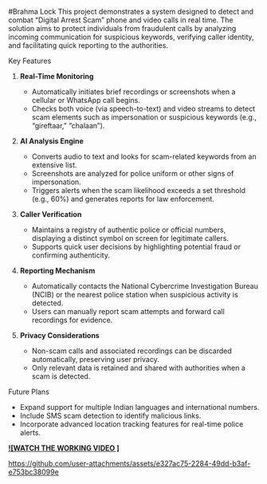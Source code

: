 #Brahma Lock
This project demonstrates a system designed to detect and combat “Digital Arrest Scam” phone and video calls in real time. The solution aims to protect individuals from fraudulent calls by analyzing incoming communication for suspicious keywords, verifying caller identity, and facilitating quick reporting to the authorities.

Key Features  
1. **Real-Time Monitoring**  
   - Automatically initiates brief recordings or screenshots when a cellular or WhatsApp call begins.  
   - Checks both voice (via speech-to-text) and video streams to detect scam elements such as impersonation or suspicious keywords (e.g., “gireftaar,” “chalaan”).  

2. **AI Analysis Engine**  
   - Converts audio to text and looks for scam-related keywords from an extensive list.  
   - Screenshots are analyzed for police uniform or other signs of impersonation.  
   - Triggers alerts when the scam likelihood exceeds a set threshold (e.g., 60%) and generates reports for law enforcement.  

3. **Caller Verification**  
   - Maintains a registry of authentic police or official numbers, displaying a distinct symbol on screen for legitimate callers.  
   - Supports quick user decisions by highlighting potential fraud or confirming authenticity.  

4. **Reporting Mechanism**  
   - Automatically contacts the National Cybercrime Investigation Bureau (NCIB) or the nearest police station when suspicious activity is detected.  
   - Users can manually report scam attempts and forward call recordings for evidence.  

5. **Privacy Considerations**  
   - Non-scam calls and associated recordings can be discarded automatically, preserving user privacy.  
   - Only relevant data is retained and shared with authorities when a scam is detected.  

Future Plans  
- Expand support for multiple Indian languages and international numbers.  
- Include SMS scam detection to identify malicious links.   
- Incorporate advanced location tracking features for real-time police alerts.

**[![WATCH THE WORKING VIDEO ]](https://drive.google.com/file/d/1wEkX0VqzVq8f2p-2p7PEFoj8aVQevitS/view?usp=sharing)**


https://github.com/user-attachments/assets/e327ac75-2284-49dd-b3af-e753bc38099e


